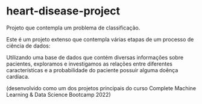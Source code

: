 # heart-disease-project

Projeto que contempla um problema de classificação.

Este é um projeto extenso que contempla várias etapas de um processo de ciência de dados: 

Utilizando uma base de dados que contém diversas informações sobre pacientes, exploramos e investigamos as relações entre diferentes características e a probabilidade do paciente possuir alguma doênça cardíaca.

(desenvolvido como um dos projetos principais do curso Complete Machine Learning & Data Science Bootcamp 2022)

